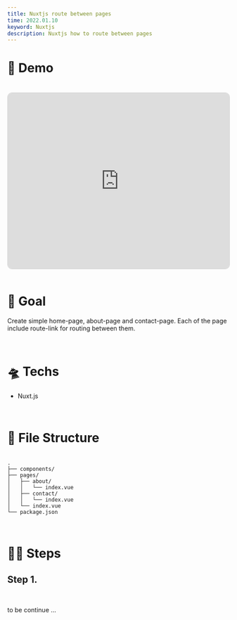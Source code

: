```yaml
---
title: Nuxtjs route between pages
time: 2022.01.10
keyword: Nuxtjs
description: Nuxtjs how to route between pages
---
```


<WidgetsMdHeader :title="title" :time="time"></WidgetsMdHeader>

# 🚀 Demo

<iframe src="https://codesandbox.io/embed/boring-kapitsa-np1z9?fontsize=14&hidenavigation=1&theme=dark&view=preview"
     style="width:100%; height:400px; border: 1px lightgray solid; border-radius: 10px; overflow:hidden; margin-top: 20px;"
     title="nuxt routing"
     allow="accelerometer; ambient-light-sensor; camera; encrypted-media; geolocation; gyroscope; hid; microphone; midi; payment; usb; vr; xr-spatial-tracking"
     sandbox="allow-forms allow-modals allow-popups allow-presentation allow-same-origin allow-scripts"
   ></iframe>

<br/>
<br/>

# 🎯 Goal

Create simple home-page, about-page and contact-page. Each of the page include route-link for routing between them.

<br/>

# 🛸 Techs

- Nuxt.js

<br/>

# 🌲 File Structure

```

.
├── components/
├── pages/
│   ├── about/
│   │   └── index.vue
│   ├── contact/
│   │   └── index.vue
│   └── index.vue
└── package.json

```

<br/>

# 🦶🏻 Steps

## Step 1.

<br/>

to be continue ...
